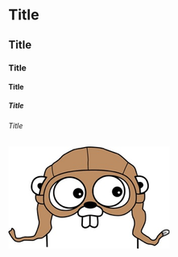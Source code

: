 # Title  
## Title  
### Title  
#### Title  
##### Title  
###### Title  

![Tux, the Linux mascot](https://github.com/cesarnie/test/blob/master/footer-gopher.jpg)
